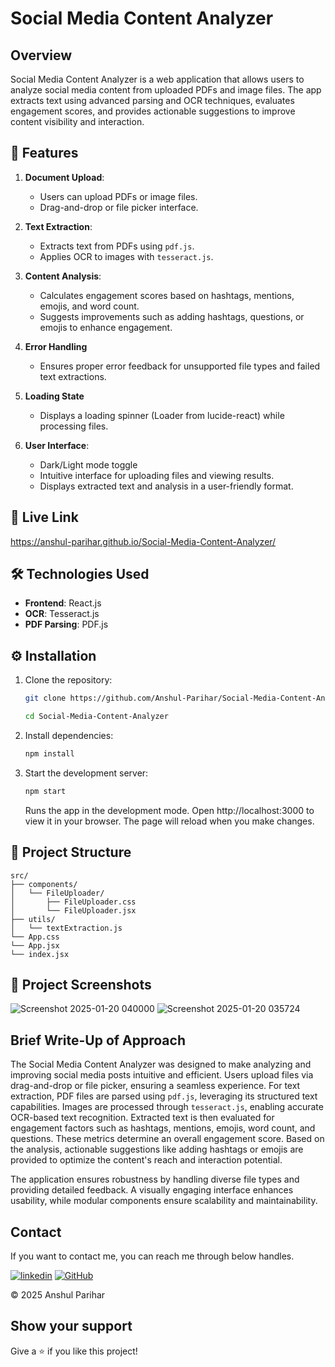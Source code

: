 # Social Media Content Analyzer

## Overview
Social Media Content Analyzer is a web application that allows users to analyze social media content from uploaded PDFs and image files. The app extracts text using advanced parsing and OCR techniques, evaluates engagement scores, and provides actionable suggestions to improve content visibility and interaction.

## 🚀 Features

1. **Document Upload**:
   - Users can upload PDFs or image files.
   - Drag-and-drop or file picker interface.

2. **Text Extraction**:
   - Extracts text from PDFs using `pdf.js`.
   - Applies OCR to images with `tesseract.js`.

3. **Content Analysis**:
   - Calculates engagement scores based on hashtags, mentions, emojis, and word count.
   - Suggests improvements such as adding hashtags, questions, or emojis to enhance engagement.
    
4. **Error Handling**
   - Ensures proper error feedback for unsupported file types and failed text extractions.
   
5. **Loading State**
   - Displays a loading spinner (Loader from lucide-react) while processing files.

6. **User Interface**:
   - Dark/Light mode toggle
   - Intuitive interface for uploading files and viewing results.
   - Displays extracted text and analysis in a user-friendly format.
  
## 🚀 Live Link
https://anshul-parihar.github.io/Social-Media-Content-Analyzer/

## 🛠️ Technologies Used
- **Frontend**: React.js
- **OCR**: Tesseract.js
- **PDF Parsing**: PDF.js

## ⚙️ Installation

1. Clone the repository:
   ```bash
   git clone https://github.com/Anshul-Parihar/Social-Media-Content-Analyzer.git

   cd Social-Media-Content-Analyzer
   ```

2. Install dependencies:
   ```bash
   npm install
   ```

3. Start the development server:
   ```bash
   npm start
   ```
   Runs the app in the development mode.
   Open http://localhost:3000 to view it in your browser.
   The page will reload when you make changes.
   
## 📁 Project Structure
    src/
    ├── components/
    │   └── FileUploader/
    │       ├── FileUploader.css
    │       └── FileUploader.jsx
    ├── utils/
    │   └── textExtraction.js
    └── App.css
    └── App.jsx
    └── index.jsx

## 📸 Project Screenshots
![Screenshot 2025-01-20 040000](https://github.com/user-attachments/assets/239dd8ef-169c-4e4f-9ff6-a3e5c0cae3d5)
![Screenshot 2025-01-20 035724](https://github.com/user-attachments/assets/c963a6e2-77f1-4bb9-9f2d-469d00db3a06)

## Brief Write-Up of Approach

The Social Media Content Analyzer was designed to make analyzing and improving social media posts intuitive and efficient. Users upload files via drag-and-drop or file picker, ensuring a seamless experience. For text extraction, PDF files are parsed using `pdf.js`, leveraging its structured text capabilities. Images are processed through `tesseract.js`, enabling accurate OCR-based text recognition. Extracted text is then evaluated for engagement factors such as hashtags, mentions, emojis, word count, and questions. These metrics determine an overall engagement score. Based on the analysis, actionable suggestions like adding hashtags or emojis are provided to optimize the content's reach and interaction potential.

The application ensures robustness by handling diverse file types and providing detailed feedback. A visually engaging interface enhances usability, while modular components ensure scalability and maintainability.

## Contact

If you want to contact me, you can reach me through below handles.

[![linkedin](https://img.shields.io/badge/Anshul_Parihar-0077B5?style=for-the-badge&logo=linkedin&logoColor=white)](https://www.linkedin.com/in/anshul-parihar-8251a4206/)
[![GitHub](https://img.shields.io/badge/Anshul_Parihar-20232A?style=for-the-badge&logo=Github&logoColor=white)](https://github.com/Anshul-Parihar)

© 2025 Anshul Parihar



## Show your support

Give a ⭐️ if you like this project!

